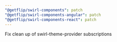 ```yaml
---
"@getflip/swirl-components": patch
"@getflip/swirl-components-angular": patch
"@getflip/swirl-components-react": patch
---
```


Fix clean up of swirl-theme-provider subscriptions
